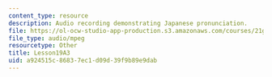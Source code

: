 ```yaml
---
content_type: resource
description: Audio recording demonstrating Japanese pronunciation.
file: https://ol-ocw-studio-app-production.s3.amazonaws.com/courses/21g-504-japanese-iv-spring-2009/a924515c86837ec1d09d39f9b89e9dab_Lesson19A3.mp3
file_type: audio/mpeg
resourcetype: Other
title: Lesson19A3
uid: a924515c-8683-7ec1-d09d-39f9b89e9dab
---
```

